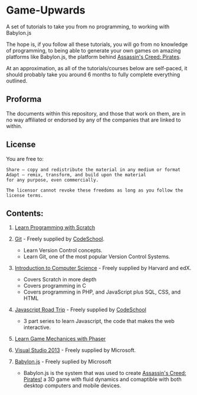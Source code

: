 # Game-Upwards

A set of tutorials to take you from no programming, to working with Babylon.js

The hope is, if you follow all these tutorials, you will go from no knowledge of programming, to being able to generate your own games on amazing platforms like Babylon.js, the platform behind [Assassin's Creed: Pirates](http://race.assassinscreedpirates.com/).

At an approximation, as all of the tutorials/courses below are self-paced, it should probably take you around 6 months to fully complete everything outlined.

## Proforma

The documents within this repository, and those that work on them, are in no way affiliated or endorsed by any of the companies that are linked to within.

## License

You are free to:

    Share — copy and redistribute the material in any medium or format
    Adapt — remix, transform, and build upon the material
    for any purpose, even commercially.

    The licensor cannot revoke these freedoms as long as you follow the license terms.

## Contents:

1. [Learn Programming with Scratch](learnProgrammingWithScratch.md)

2. [Git](https://www.codeschool.com/courses/try-git) - Freely supplied by [CodeSchool](https://www.codeschool.com).
    * Learn Version Control concepts.
    * Learn Git, one of the most popular Version Control Systems.

3. [Introduction to Computer Science](https://www.edx.org/course/introduction-computer-science-harvardx-cs50x) - Freely supplied by Harvard and edX.
    * Covers Scratch in more depth
    * Covers programming in C
    * Covers programming in PHP, and JavaScript plus SQL, CSS, and HTML

4. [Javascript Road Trip](https://www.codeschool.com/courses/javascript-road-trip-part-1) - Freely supplied by [CodeSchool](https://www.codeschool.com)
    * 3 part series to learn Javascript, the code that makes the web interactive.

5. [Learn Game Mechanices with Phaser](learnGameMechanicsWithPhaser.md)

6. [Visual Studio 2013](workingWithVisualStudio.md) - Freely supplied by Microsoft.

7. [Babylon.js](http://www.microsoftvirtualacademy.com/training-courses/introduction-to-webgl-3d-with-html5-and-babylon-js) - Freely suplied by Microsoft
   * Babylon.js is the system that was used to create [Assassin's Creed: Pirates!](http://race.assassinscreedpirates.com/) a 3D game with fluid dynamics and comaptible with both desktop computers and mobile devices.
